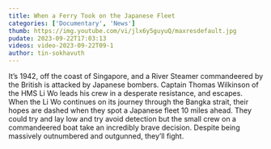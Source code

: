 ```yaml
---
title: When a Ferry Took on the Japanese Fleet
categories: ['Documentary', 'News']
thumb: https://img.youtube.com/vi/jlx6y5guyuQ/maxresdefault.jpg
pudate: 2023-09-22T17:03:13
videos: video-2023-09-22T09-1
author: tin-sokhavuth
---
```

<!--src/content/posts/post-2023-09-22T09-1.md-->

It’s 1942, off the coast of Singapore, and a River Steamer commandeered by the British is attacked by Japanese bombers. Captain Thomas Wilkinson of the HMS Li Wo leads his crew in a desperate resistance, and escapes. When the Li Wo continues on its journey through the Bangka strait, their hopes are dashed when they spot a Japanese fleet 10 miles ahead. They could try and lay low and try avoid detection but the small crew on a commandeered boat take an incredibly brave decision. Despite being massively outnumbered and outgunned, they’ll fight.